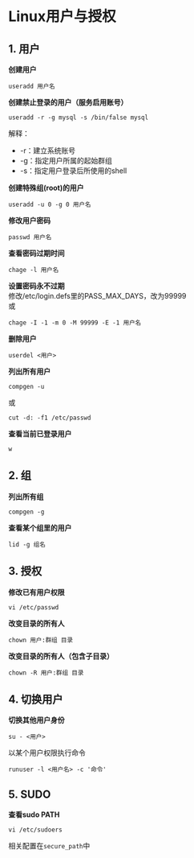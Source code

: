 # Linux用户与授权
## 1. 用户
**创建用户**  
```shell
useradd 用户名
```

**创建禁止登录的用户（服务启用账号）**  
```shell
useradd -r -g mysql -s /bin/false mysql
```
解释：  
- -r：建立系统账号
- -g：指定用户所属的起始群组
- -s：指定用户登录后所使用的shell

**创建特殊组(root)的用户**  
```
useradd -u 0 -g 0 用户名
```

**修改用户密码**  
```shell
passwd 用户名
```

**查看密码过期时间**  
```shell
chage -l 用户名
```

**设置密码永不过期**  
修改/etc/login.defs里的PASS_MAX_DAYS，改为99999  
或  
```shell
chage -I -1 -m 0 -M 99999 -E -1 用户名
```

**删除用户**  
```
userdel <用户>
```

**列出所有用户**  
```
compgen -u
```
或
```
cut -d: -f1 /etc/passwd
```

**查看当前已登录用户**  
```
w
```

## 2. 组
**列出所有组**  
```
compgen -g
```

**查看某个组里的用户**  
```
lid -g 组名
```

## 3. 授权
**修改已有用户权限**  
```
vi /etc/passwd
```

**改变目录的所有人**  
```
chown 用户:群组 目录
```
**改变目录的所有人（包含子目录）**  
```
chown -R 用户:群组 目录
```

## 4. 切换用户
**切换其他用户身份**  
```
su - <用户>
```

以某个用户权限执行命令
```
runuser -l <用户名> -c '命令'
```

## 5. SUDO
**查看sudo PATH**  
```
vi /etc/sudoers
```
相关配置在`secure_path`中  

